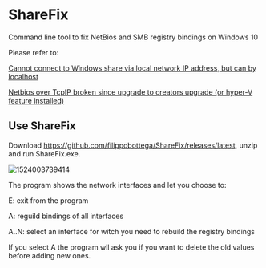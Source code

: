 # ShareFix
Command line tool to fix NetBios and SMB registry bindings on Windows 10

Please refer to:

[Cannot connect to Windows share via local network IP address, but can by localhost](https://superuser.com/questions/1240213/cannot-connect-to-windows-share-via-local-network-ip-address-but-can-by-localho?utm_medium=organic&utm_source=google_rich_qa&utm_campaign=google_rich_qa)

[Netbios over TcpIP broken since upgrade to creators upgrade (or hyper-V feature installed)](https://answers.microsoft.com/en-us/windows/forum/windows_10-networking-winpc/netbios-over-tcpip-broken-since-upgrade-to/fd141dd9-8500-419d-b8e7-ac7255f44ec0?messageId=64e9e7d7-ba23-4e49-a4ef-901cd60f1c7b)

## Use ShareFix

Download https://github.com/filippobottega/ShareFix/releases/latest, unzip and run ShareFix.exe.

![1524003739414](https://github.com/filippobottega/ShareFix/blob/master/ScreenShots/1524003739414.png)

The program shows the network interfaces and let you choose to:

E: exit from the program

A: reguild bindings of all interfaces

A..N: select an interface for witch you need to rebuild the registry bindings

If you select A the program wll ask you if you want to delete the old values before adding new ones.